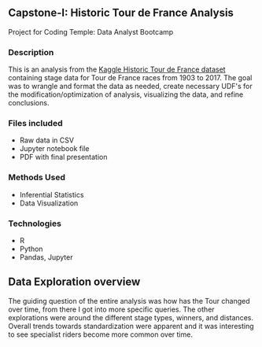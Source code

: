 ## Capstone-I: Historic Tour de France Analysis
Project for Coding Temple: Data Analyst Bootcamp

### Description
This is an analysis from the [Kaggle Historic Tour de France dataset](https://www.kaggle.com/datasets/ralle360/historic-tour-de-france-dataset) containing stage data for Tour de France races from 1903 to 2017. The goal was to wrangle and format the data as needed, create necessary UDF's for the modification/optimization of analysis, visualizing the data, and refine conclusions.

### Files included
* Raw data in CSV
* Jupyter notebook file
* PDF with final presentation

### Methods Used
* Inferential Statistics
* Data Visualization

### Technologies
* R 
* Python
* Pandas, Jupyter

## Data Exploration overview
The guiding question of the entire analysis was how has the Tour changed over time, from there I got into more specific queries. The other explorations were around the different stage types, winners, and distances. Overall trends towards standardization were apparent and it was interesting to see specialist riders become more common over time. 
